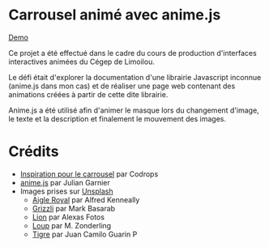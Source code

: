 # Carrousel animé avec anime.js

[Demo](https://sgrvl-carrousel.netlify.app/)

Ce projet a été effectué dans le cadre du cours de production d'interfaces interactives animées du Cégep de Limoilou.

Le défi était d'explorer la documentation d'une librairie Javascript inconnue (anime.js dans mon cas) et de réaliser une page web contenant des animations créées à partir de cette dite librairie.

Anime.js a été utilisé afin d'animer le masque lors du changement d'image, le texte et la description et finalement le mouvement des images.

# Crédits

-   [Inspiration pour le carrousel](https://github.com/codrops/AnimatedFrameSlideshow/) par Codrops
-   [anime.js](https://animejs.com/) par Julian Garnier
-   Images prises sur [Unsplash](https://unsplash.com/)
    -   [Aigle Royal](https://unsplash.com/photos/UsgLeLorRuM) par Alfred Kenneally
    -   [Grizzli](https://unsplash.com/photos/y421kXlUOQk) par Mark Basarab
    -   [Lion](https://unsplash.com/photos/d8N0we_W-AQ) par Alexas Fotos
    -   [Loup](https://unsplash.com/photos/WFPWB7Vum1E) par M. Zonderling
    -   [Tigre](https://unsplash.com/photos/wgCr3eIfmaQ) par Juan Camilo Guarin P
